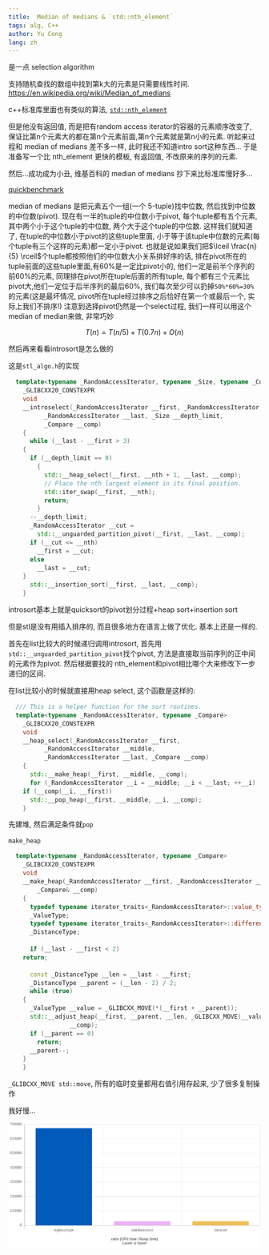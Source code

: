 ```yaml
---
title:  Median of medians & `std::nth_element`
tags: alg, C++
author: Yu Cong
lang: zh
---
```



是一点 selection algorithm

支持随机查找的数组中找到第k大的元素是只需要线性时间. <https://en.wikipedia.org/wiki/Median_of_medians>

c++标准库里面也有类似的算法, [`std::nth_element`](https://en.cppreference.com/w/cpp/algorithm/nth_element)

但是他没有返回值, 而是把有random access iterator的容器的元素顺序改变了, 保证比第n个元素大的都在第n个元素前面,第n个元素就是第n小的元素. 听起来过程和 median of medians 差不多一样, 此时我还不知道intro sort这种东西... 于是准备写一个比 nth_element 更快的模板, 有返回值, 不改原来的序列的元素.

然后...成功成为小丑, 维基百科的 median of medians 抄下来比标准库慢好多...

[quickbenchmark](https://quick-bench.com/q/2wMZ6VJm_E6787SGdwsQh_mMUOU)


median of medians 是把元素五个一组(一个 5-tuple)找中位数, 然后找到中位数的中位数(pivot). 现在有一半的tuple的中位数小于pivot, 每个tuple都有五个元素, 其中两个小于这个tuple的中位数, 两个大于这个tuple的中位数. 这样我们就知道了, 在tuple的中位数小于pivot的这些tuple里面, 小于等于该tuple中位数的元素(每个tuple有三个这样的元素)都一定小于pivot. 也就是说如果我们把$\lceil \frac{n}{5} \rceil$个tuple都按照他们的中位数大小关系排好序的话, 排在pivot所在的tuple前面的这些tuple里面,有60%是一定比pivot小的, 他们一定是前半个序列的前60%的元素, 同理排在pivot所在tuple后面的所有tuple, 每个都有三个元素比pivot大,他们一定位于后半序列的最后60%, 我们每次至少可以扔掉`50%*60%=30%`的元素(这是最坏情况, pivot所在tuple经过排序之后恰好在第一个或最后一个, 实际上我们不排序!) 注意到选择pivot仍然是一个select过程, 我们一样可以用这个median of median来做, 非常巧妙

$$
T(n)=T(n/5)+T(0.7n)+O(n)
$$

然后再来看看introsort是怎么做的

这是`stl_algo.h`的实现
```cpp
  template<typename _RandomAccessIterator, typename _Size, typename _Compare>
    _GLIBCXX20_CONSTEXPR
    void
    __introselect(_RandomAccessIterator __first, _RandomAccessIterator __nth,
		  _RandomAccessIterator __last, _Size __depth_limit,
		  _Compare __comp)
    {
      while (__last - __first > 3)
	{
	  if (__depth_limit == 0)
	    {
	      std::__heap_select(__first, __nth + 1, __last, __comp);
	      // Place the nth largest element in its final position.
	      std::iter_swap(__first, __nth);
	      return;
	    }
	  --__depth_limit;
	  _RandomAccessIterator __cut =
	    std::__unguarded_partition_pivot(__first, __last, __comp);
	  if (__cut <= __nth)
	    __first = __cut;
	  else
	    __last = __cut;
	}
      std::__insertion_sort(__first, __last, __comp);
    }
```

introsort基本上就是quicksort的pivot划分过程+heap sort+insertion sort

但是stl是没有用插入排序的, 而且很多地方在语言上做了优化. 基本上还是一样的.

首先在list比较大的时候递归调用introsort, 首先用`std::__unguarded_partition_pivot`找个pivot, 方法是直接取当前序列的正中间的元素作为pivot. 然后根据要找的 nth_element和pivot相比哪个大来修改下一步递归的区间.

在list比较小的时候就直接用heap select, 这个函数是这样的:

```cpp
  /// This is a helper function for the sort routines.
  template<typename _RandomAccessIterator, typename _Compare>
    _GLIBCXX20_CONSTEXPR
    void
    __heap_select(_RandomAccessIterator __first,
		  _RandomAccessIterator __middle,
		  _RandomAccessIterator __last, _Compare __comp)
    {
      std::__make_heap(__first, __middle, __comp);
      for (_RandomAccessIterator __i = __middle; __i < __last; ++__i)
	if (__comp(__i, __first))
	  std::__pop_heap(__first, __middle, __i, __comp);
    }
```
先建堆, 然后满足条件就`pop`

`make_heap`

```cpp
  template<typename _RandomAccessIterator, typename _Compare>
    _GLIBCXX20_CONSTEXPR
    void
    __make_heap(_RandomAccessIterator __first, _RandomAccessIterator __last,
		_Compare& __comp)
    {
      typedef typename iterator_traits<_RandomAccessIterator>::value_type
	  _ValueType;
      typedef typename iterator_traits<_RandomAccessIterator>::difference_type
	  _DistanceType;

      if (__last - __first < 2)
	return;

      const _DistanceType __len = __last - __first;
      _DistanceType __parent = (__len - 2) / 2;
      while (true)
	{
	  _ValueType __value = _GLIBCXX_MOVE(*(__first + __parent));
	  std::__adjust_heap(__first, __parent, __len, _GLIBCXX_MOVE(__value),
			     __comp);
	  if (__parent == 0)
	    return;
	  __parent--;
	}
    }
```
`_GLIBCXX_MOVE std::move`, 所有的临时变量都用右值引用存起来, 少了很多复制操作

我好慢...

![2wMZ6VJm_E6787SGdwsQh_mMUOU](/images/medianofmedians/2wMZ6VJm_E6787SGdwsQh_mMUOU.png)
